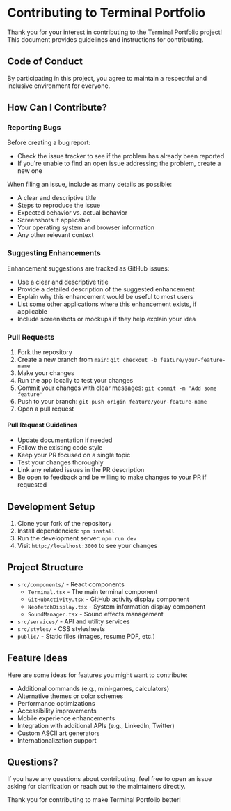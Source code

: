 # Contributing to Terminal Portfolio

Thank you for your interest in contributing to the Terminal Portfolio project! This document provides guidelines and instructions for contributing.

## Code of Conduct

By participating in this project, you agree to maintain a respectful and inclusive environment for everyone.

## How Can I Contribute?

### Reporting Bugs

Before creating a bug report:
- Check the issue tracker to see if the problem has already been reported
- If you're unable to find an open issue addressing the problem, create a new one

When filing an issue, include as many details as possible:
- A clear and descriptive title
- Steps to reproduce the issue
- Expected behavior vs. actual behavior
- Screenshots if applicable
- Your operating system and browser information
- Any other relevant context

### Suggesting Enhancements

Enhancement suggestions are tracked as GitHub issues:
- Use a clear and descriptive title
- Provide a detailed description of the suggested enhancement
- Explain why this enhancement would be useful to most users
- List some other applications where this enhancement exists, if applicable
- Include screenshots or mockups if they help explain your idea

### Pull Requests

1. Fork the repository
2. Create a new branch from `main`: `git checkout -b feature/your-feature-name`
3. Make your changes
4. Run the app locally to test your changes
5. Commit your changes with clear messages: `git commit -m 'Add some feature'`
6. Push to your branch: `git push origin feature/your-feature-name`
7. Open a pull request

#### Pull Request Guidelines

- Update documentation if needed
- Follow the existing code style
- Keep your PR focused on a single topic
- Test your changes thoroughly
- Link any related issues in the PR description
- Be open to feedback and be willing to make changes to your PR if requested

## Development Setup

1. Clone your fork of the repository
2. Install dependencies: `npm install`
3. Run the development server: `npm run dev`
4. Visit `http://localhost:3000` to see your changes

## Project Structure

- `src/components/` - React components
  - `Terminal.tsx` - The main terminal component
  - `GitHubActivity.tsx` - GitHub activity display component
  - `NeofetchDisplay.tsx` - System information display component
  - `SoundManager.tsx` - Sound effects management
- `src/services/` - API and utility services
- `src/styles/` - CSS stylesheets
- `public/` - Static files (images, resume PDF, etc.)

## Feature Ideas

Here are some ideas for features you might want to contribute:

- Additional commands (e.g., mini-games, calculators)
- Alternative themes or color schemes
- Performance optimizations
- Accessibility improvements
- Mobile experience enhancements
- Integration with additional APIs (e.g., LinkedIn, Twitter)
- Custom ASCII art generators
- Internationalization support

## Questions?

If you have any questions about contributing, feel free to open an issue asking for clarification or reach out to the maintainers directly.

Thank you for contributing to make Terminal Portfolio better! 